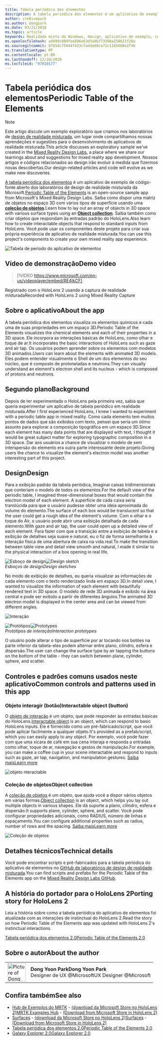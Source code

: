 ```yaml
---
title: Tabela periódica dos elementos
description: A tabela periódica dos elementos é um aplicativo de exemplo de código-fonte aberto dos laboratórios de design de realidade misturada da Microsoft. Saiba como criar uma matriz de objetos no espaço 3D com vários tipos de superfície usando uma coleção de objetos.
author: cre8ivepark
ms.author: dongpark
ms.date: 03/21/2018
ms.topic: article
keywords: Realidade mista do Windows, design, aplicativo de exemplo, controles, MRTK, kit de ferramentas de realidade misturada, Unity, aplicativos de exemplo, aplicativos de exemplo, software livre, Microsoft Store, HoloLens, headset de realidade misturada, headset de realidade mista do Windows, headset de realidade virtual
ms.openlocfilehash: a4099c889fee886e63d3a8b773398a250621f26e
ms.sourcegitcommit: 87b54c75044f433cfadda68ca71c1165608e2f4b
ms.translationtype: MT
ms.contentlocale: pt-BR
ms.lasthandoff: 12/10/2020
ms.locfileid: "97010177"
---
```

# <a name="periodic-table-of-the-elements"></a><span data-ttu-id="e25a2-105">Tabela periódica dos elementos</span><span class="sxs-lookup"><span data-stu-id="e25a2-105">Periodic Table of the Elements</span></span>

>[!NOTE]
><span data-ttu-id="e25a2-106">Este artigo discute um exemplo exploratório que criamos nos laboratórios de [design de realidade misturada](https://github.com/Microsoft/MRDesignLabs_Unity), um lugar onde compartilhamos nossas aprendeções e sugestões para o desenvolvimento de aplicativos de realidade misturada.</span><span class="sxs-lookup"><span data-stu-id="e25a2-106">This article discusses an exploratory sample we’ve created in the [Mixed Reality Design Labs](https://github.com/Microsoft/MRDesignLabs_Unity), a place where we share our learnings about and suggestions for mixed reality app development.</span></span> <span data-ttu-id="e25a2-107">Nossos artigos e códigos relacionados ao design irão evoluir à medida que fizermos novas descobertas.</span><span class="sxs-lookup"><span data-stu-id="e25a2-107">Our design-related articles and code will evolve as we make new discoveries.</span></span>

<span data-ttu-id="e25a2-108">[A tabela periódica dos elementos](https://github.com/Microsoft/MRDesignLabs_Unity_PeriodicTable) é um aplicativo de exemplo de código-fonte aberto dos laboratórios de design de realidade misturada da Microsoft.</span><span class="sxs-lookup"><span data-stu-id="e25a2-108">[Periodic Table of the Elements](https://github.com/Microsoft/MRDesignLabs_Unity_PeriodicTable) is an open-source sample app from Microsoft's Mixed Reality Design Labs.</span></span> <span data-ttu-id="e25a2-109">Saiba como dispor uma matriz de objetos no espaço 3D com vários tipos de superfície usando uma **[coleção de objetos](../../design/object-collection.md)**.</span><span class="sxs-lookup"><span data-stu-id="e25a2-109">Learn how to lay out an array of objects in 3D space with various surface types using an **[Object collection](../../design/object-collection.md)**.</span></span> <span data-ttu-id="e25a2-110">Saiba também como criar objetos que respondam às entradas padrão do HoloLens.</span><span class="sxs-lookup"><span data-stu-id="e25a2-110">Also learn how to create interactable objects that respond to standard inputs from HoloLens.</span></span> <span data-ttu-id="e25a2-111">Você pode usar os componentes deste projeto para criar sua própria experiência de aplicativo de realidade misturada.</span><span class="sxs-lookup"><span data-stu-id="e25a2-111">You can use this project's components to create your own mixed reality app experience.</span></span>

![Tabela de período do aplicativo de elementos](images/640px-periodictable-hero.jpg)

## <a name="demo-video"></a><span data-ttu-id="e25a2-113">Vídeo de demonstração</span><span class="sxs-lookup"><span data-stu-id="e25a2-113">Demo video</span></span> 
> [!VIDEO https://www.microsoft.com/en-us/videoplayer/embed/RE4IkCF]

<span data-ttu-id="e25a2-114">Registrado com o HoloLens 2 usando a captura de realidade misturada</span><span class="sxs-lookup"><span data-stu-id="e25a2-114">Recorded with HoloLens 2 using Mixed Reality Capture</span></span>

## <a name="about-the-app"></a><span data-ttu-id="e25a2-115">Sobre o aplicativo</span><span class="sxs-lookup"><span data-stu-id="e25a2-115">About the app</span></span>

<span data-ttu-id="e25a2-116">A tabela periódica dos elementos visualiza os elementos químicos e cada uma de suas propriedades em um espaço 3D.</span><span class="sxs-lookup"><span data-stu-id="e25a2-116">Periodic Table of the Elements visualizes the chemical elements and each of their properties in a 3D space.</span></span> <span data-ttu-id="e25a2-117">Ele incorpora as interações básicas de HoloLens, como olhar e toque de ar.</span><span class="sxs-lookup"><span data-stu-id="e25a2-117">It incorporates the basic interactions of HoloLens such as gaze and air tap.</span></span> <span data-ttu-id="e25a2-118">Os usuários podem aprender sobre os elementos com modelos 3D animados.</span><span class="sxs-lookup"><span data-stu-id="e25a2-118">Users can learn about the elements with animated 3D models.</span></span> <span data-ttu-id="e25a2-119">Eles podem entender visualmente o Shell de um dos elementos do seu núcleo, que é composto de protoneladas e neutrons.</span><span class="sxs-lookup"><span data-stu-id="e25a2-119">They can visually understand an element's electron shell and its nucleus - which is composed of protons and neutrons.</span></span>

## <a name="background"></a><span data-ttu-id="e25a2-120">Segundo plano</span><span class="sxs-lookup"><span data-stu-id="e25a2-120">Background</span></span>

<span data-ttu-id="e25a2-121">Depois de ter experimentado o HoloLens pela primeira vez, sabia que queria experimentar um aplicativo de tabela periódico em realidade misturada.</span><span class="sxs-lookup"><span data-stu-id="e25a2-121">After I first experienced HoloLens, I knew I wanted to experiment with a periodic table app in mixed reality.</span></span> <span data-ttu-id="e25a2-122">Como cada elemento tem muitos pontos de dados que são exibidos com texto, pensei que seria um ótimo assunto para explorar a composição tipográfica em um espaço 3D.</span><span class="sxs-lookup"><span data-stu-id="e25a2-122">Since each element has many data points that are displayed with text, I thought it would be great subject matter for exploring typographic composition in a 3D space.</span></span> <span data-ttu-id="e25a2-123">Dar aos usuários a chance de visualizar o modelo de sem interspersão do elemento era outra parte interessante deste projeto.</span><span class="sxs-lookup"><span data-stu-id="e25a2-123">Giving users the chance to visualize the element's electron model was another interesting part of this project.</span></span>

## <a name="design"></a><span data-ttu-id="e25a2-124">Design</span><span class="sxs-lookup"><span data-stu-id="e25a2-124">Design</span></span>

<span data-ttu-id="e25a2-125">Para a exibição padrão da tabela periódica, Imaginai caixas tridimensionais que conteriam o modelo de todos os elementos.</span><span class="sxs-lookup"><span data-stu-id="e25a2-125">For the default view of the periodic table, I imagined three-dimensional boxes that would contain the electron model of each element.</span></span> <span data-ttu-id="e25a2-126">A superfície de cada caixa seria translúcida para que o usuário pudesse obter uma ideia aproximada do volume do elemento.</span><span class="sxs-lookup"><span data-stu-id="e25a2-126">The surface of each box would be translucent so that the user could get a rough idea of the element's volume.</span></span> <span data-ttu-id="e25a2-127">Com o olhar e o toque do Air, o usuário pode abrir uma exibição detalhada de cada elemento.</span><span class="sxs-lookup"><span data-stu-id="e25a2-127">With gaze and air tap, the user could open up a detailed view of each element.</span></span> <span data-ttu-id="e25a2-128">Para fazer com que a transição entre a exibição de tabela e a exibição de detalhes seja suave e natural, eu o fiz de forma semelhante à interação física de uma abertura de caixa na vida real.</span><span class="sxs-lookup"><span data-stu-id="e25a2-128">To make the transition between table view and detail view smooth and natural, I made it similar to the physical interaction of a box opening in real life.</span></span>

<span data-ttu-id="e25a2-129">![Esboço de design](images/640px-sketch20170406.jpg)</span><span class="sxs-lookup"><span data-stu-id="e25a2-129">![Design sketch](images/640px-sketch20170406.jpg)</span></span><br>
<span data-ttu-id="e25a2-130">*Esboços de design*</span><span class="sxs-lookup"><span data-stu-id="e25a2-130">*Design sketches*</span></span>

<span data-ttu-id="e25a2-131">No modo de exibição de detalhes, eu queria visualizar as informações de cada elemento com o texto renderizado linda em espaço 3D.</span><span class="sxs-lookup"><span data-stu-id="e25a2-131">In detail view, I wanted to visualize the information of each element with beautifully rendered text in 3D space.</span></span> <span data-ttu-id="e25a2-132">O modelo de rede 3D animada é exibido na área central e pode ser exibido a partir de diferentes ângulos.</span><span class="sxs-lookup"><span data-stu-id="e25a2-132">The animated 3D electron model is displayed in the center area and can be viewed from different angles.</span></span>

![Interação](images/640px-periodictable-interaction.jpg)

<span data-ttu-id="e25a2-134">![Protótipos](images/640px-periodictable-prototypes.jpg)</span><span class="sxs-lookup"><span data-stu-id="e25a2-134">![Prototypes](images/640px-periodictable-prototypes.jpg)</span></span><br>
<span data-ttu-id="e25a2-135">*Protótipos de interação*</span><span class="sxs-lookup"><span data-stu-id="e25a2-135">*Interaction prototypes*</span></span>

<span data-ttu-id="e25a2-136">O usuário pode alterar o tipo de superfície por ar tocando nos botões na parte inferior da tabela-eles podem alternar entre plano, cilindro, esfera e dispersão.</span><span class="sxs-lookup"><span data-stu-id="e25a2-136">The user can change the surface type by air tapping the buttons on the bottom of the table - they can switch between plane, cylinder, sphere, and scatter.</span></span>

## <a name="common-controls-and-patterns-used-in-this-app"></a><span data-ttu-id="e25a2-137">Controles e padrões comuns usados neste aplicativo</span><span class="sxs-lookup"><span data-stu-id="e25a2-137">Common controls and patterns used in this app</span></span>

### <a name="interactable-object-button"></a><span data-ttu-id="e25a2-138">Objeto interagir (botão)</span><span class="sxs-lookup"><span data-stu-id="e25a2-138">Interactable object (button)</span></span>

<span data-ttu-id="e25a2-139">O [objeto de interação](../../design/interactable-object.md) é um objeto, que pode responder às entradas básicas do HoloLens.</span><span class="sxs-lookup"><span data-stu-id="e25a2-139">[Interactable object](../../design/interactable-object.md) is an object, which can respond to basic HoloLens inputs.</span></span> <span data-ttu-id="e25a2-140">Ele é fornecido como um pré-fabricado/script, que você pode aplicar facilmente a qualquer objeto.</span><span class="sxs-lookup"><span data-stu-id="e25a2-140">It's provided as a prefab/script, which you can easily apply to any object.</span></span> <span data-ttu-id="e25a2-141">Por exemplo, você pode fazer com que uma xícara de café em sua cena interaja e responda a entradas como olhar, toque de ar, navegação e gestos de manipulação.</span><span class="sxs-lookup"><span data-stu-id="e25a2-141">For example, you can make a coffee cup in your scene interactable and respond to inputs such as gaze, air tap, navigation, and manipulation gestures.</span></span> [<span data-ttu-id="e25a2-142">Saiba mais</span><span class="sxs-lookup"><span data-stu-id="e25a2-142">Learn more</span></span>](../../design/interactable-object.md)

![objeto nteractable](images/640px-periodictable-interactableobject.jpg)

### <a name="object-collection"></a><span data-ttu-id="e25a2-144">Coleção de objetos</span><span class="sxs-lookup"><span data-stu-id="e25a2-144">Object collection</span></span>

<span data-ttu-id="e25a2-145">A [coleção de objetos](../../design/object-collection.md) é um objeto, que ajuda você a dispor vários objetos em várias formas.</span><span class="sxs-lookup"><span data-stu-id="e25a2-145">[Object collection](../../design/object-collection.md) is an object, which helps you lay out multiple objects in various shapes.</span></span> <span data-ttu-id="e25a2-146">Ele dá suporte a plano, cilindro, esfera e dispersão.</span><span class="sxs-lookup"><span data-stu-id="e25a2-146">It supports plane, cylinder, sphere, and scatter.</span></span> <span data-ttu-id="e25a2-147">Você pode configurar propriedades adicionais, como RADIUS, número de linhas e espaçamento.</span><span class="sxs-lookup"><span data-stu-id="e25a2-147">You can configure additional properties such as radius, number of rows and the spacing.</span></span> [<span data-ttu-id="e25a2-148">Saiba mais</span><span class="sxs-lookup"><span data-stu-id="e25a2-148">Learn more</span></span>](../../design/object-collection.md)

![Coleção de objetos](images/640px-periodictable-collections.jpg)

## <a name="technical-details"></a><span data-ttu-id="e25a2-150">Detalhes técnicos</span><span class="sxs-lookup"><span data-stu-id="e25a2-150">Technical details</span></span>

<span data-ttu-id="e25a2-151">Você pode encontrar scripts e pré-fabricados para a tabela periódica do aplicativo de elementos no [GitHub de laboratórios de design de realidade misturada](https://github.com/Microsoft/MRDesignLabs_Unity_PeriodicTable).</span><span class="sxs-lookup"><span data-stu-id="e25a2-151">You can find scripts and prefabs for the Periodic Table of the Elements app on the [Mixed Reality Design Labs GitHub](https://github.com/Microsoft/MRDesignLabs_Unity_PeriodicTable).</span></span>

## <a name="porting-story-for-hololens-2"></a><span data-ttu-id="e25a2-152">A história do portador para o HoloLens 2</span><span class="sxs-lookup"><span data-stu-id="e25a2-152">Porting story for HoloLens 2</span></span>

<span data-ttu-id="e25a2-153">Leia a história sobre como a tabela periódica do aplicativo de elementos foi atualizada com as interações de instinctual do HoloLens 2.</span><span class="sxs-lookup"><span data-stu-id="e25a2-153">Read the story on how Periodic Table of the Elements app was updated with HoloLens 2's instinctual interactions.</span></span>

[<span data-ttu-id="e25a2-154">Tabela periódica dos elementos 2.0</span><span class="sxs-lookup"><span data-stu-id="e25a2-154">Periodic Table of the Elements 2.0</span></span>](https://medium.com/@dongyoonpark/bringing-the-periodic-table-of-the-elements-app-to-hololens-2-with-mrtk-v2-a6e3d8362158)




## <a name="about-the-author"></a><span data-ttu-id="e25a2-155">Sobre o autor</span><span class="sxs-lookup"><span data-stu-id="e25a2-155">About the author</span></span>

<table style="border-collapse:collapse" padding-left="0px">
<tr>
<td style="border-style: none" width="60px"><img alt="Picture of Dong Yoon Park" width="60" height="60" src="images/dongyoonpark.jpg"></td>
<td style="border-style: none"><span data-ttu-id="e25a2-156"><b>Dong Yoon Park</b></span><span class="sxs-lookup"><span data-stu-id="e25a2-156"><b>Dong Yoon Park</b></span></span><br><span data-ttu-id="e25a2-157">Designer de UX @Microsoft</span><span class="sxs-lookup"><span data-stu-id="e25a2-157">UX Designer @Microsoft</span></span></td>
</tr>
</table>

## <a name="see-also"></a><span data-ttu-id="e25a2-158">Confira também</span><span class="sxs-lookup"><span data-stu-id="e25a2-158">See also</span></span>

* <span data-ttu-id="e25a2-159">[Hub de Exemplos do MRTK](https://microsoft.github.io/MixedRealityToolkit-Unity/Documentation/README_ExampleHub.html) - [(download da Microsoft Store no HoloLens 2)](https://www.microsoft.com/en-us/p/mrtk-examples-hub/9mv8c39l2sj4)</span><span class="sxs-lookup"><span data-stu-id="e25a2-159">[MRTK Examples Hub](https://microsoft.github.io/MixedRealityToolkit-Unity/Documentation/README_ExampleHub.html) - [(Download from Microsoft Store in HoloLens 2)](https://www.microsoft.com/en-us/p/mrtk-examples-hub/9mv8c39l2sj4)</span></span>
* <span data-ttu-id="e25a2-160">[Surfaces](sampleapp-surfaces.md) - [(download da Microsoft Store no HoloLens 2)](https://www.microsoft.com/en-us/p/surfaces/9nvkpv3sk3x0)</span><span class="sxs-lookup"><span data-stu-id="e25a2-160">[Surfaces](sampleapp-surfaces.md) - [(Download from Microsoft Store in HoloLens 2)](https://www.microsoft.com/en-us/p/surfaces/9nvkpv3sk3x0)</span></span>
* [<span data-ttu-id="e25a2-161">Tabela periódica dos elementos 2.0</span><span class="sxs-lookup"><span data-stu-id="e25a2-161">Periodic Table of the Elements 2.0</span></span>](https://medium.com/@dongyoonpark/bringing-the-periodic-table-of-the-elements-app-to-hololens-2-with-mrtk-v2-a6e3d8362158)
* [<span data-ttu-id="e25a2-162">Galaxy Explorer 2.0</span><span class="sxs-lookup"><span data-stu-id="e25a2-162">Galaxy Explorer 2.0</span></span>](galaxy-explorer-update.md)